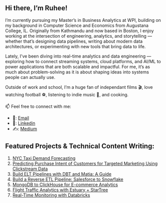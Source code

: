 ## Hi there, I’m Ruhee!

I’m currently pursuing my Master’s in Business Analytics at WPI, building on my background in Computer Science and Economics from Augustana College, IL. Originally from Kathmandu and now based in Boston, I enjoy working at the intersection of engineering, analytics, and storytelling — whether that’s designing data pipelines, writing about modern data architectures, or experimenting with new tools that bring data to life.

Lately, I’ve been diving into real-time analytics and data engineering — exploring how to connect streaming systems, cloud platforms, and AI/ML to power applications that are both scalable and impactful. For me, it’s as much about problem-solving as it is about shaping ideas into systems people can actually use.

Outside of work and school, I’m a huge fan of independant films 🎬, love watching football ⚽, listening to indie music 🎵, and cooking.

📫 Feel free to connect with me:

- 📧: [Email](http://mailto:rshrestha@wpi.edu)
- 🏢: [Linkedin](http://linkedin.com/in/ruhee-shrestha)
- ✍️: [Medium](https://medium.com/@sruhee98)

## Featured Projects & Technical Content Writing:

1. [NYC Taxi Demand Forecasting](https://github.com/ruhee98/NYC_Taxi_Demand_Forecasting)
2. [Predicting Purchase Intent of Customers for Targeted Marketing Using Clickstream Data](https://github.com/ruhee98/MIS587_BAML_Final_Project)
3. [Build ELT Pipelines with DBT and Matia: A Guide](https://www.matia.io/blog/build-elt-pipeline-with-dbt-matia)
4. [Build a Reverse ETL Pipeline: Salesforce to Snowflake](https://www.matia.io/blog/reverse-etl-manual-vs-managed)
5. [MongoDB to ClickHouse for E-commerce Analytics](https://estuary.dev/blog/mongodb-to-clickhouse-ecommerce-analytics/)
6. [Flight Traffic Analytics with Estuary + StarTree](https://estuary.dev/blog/flight-traffic-analytics-estuary-startree/)
7. [Real-Time Monitoring with Databricks](https://estuary.dev/blog/shopify-to-snowflake-integration/)

